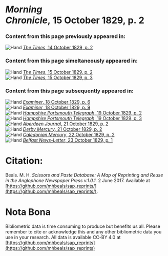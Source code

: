 # *Morning Chronicle*, 15 October 1829, p. 2  
  
### Content from this page previously appeared in:  
![Hand](http://scissorsandpaste.net/wp-content/uploads/2017/06/smallhandpointer.png) [*The Times*, 14 October 1829, p. 2](https://mhbeals.github.io/sap_html/The-Times/The-Times-14-October-1829-p-2)  
  
### Content from this page simeltaneously appeared in:  
![Hand](http://scissorsandpaste.net/wp-content/uploads/2017/06/smallhandpointer.png) [*The Times*, 15 October 1829, p. 2](https://mhbeals.github.io/sap_html/The-Times/The-Times-15-October-1829-p-2)  
![Hand](http://scissorsandpaste.net/wp-content/uploads/2017/06/smallhandpointer.png) [*The Times*, 15 October 1829, p. 3](https://mhbeals.github.io/sap_html/The-Times/The-Times-15-October-1829-p-3)  
  
### Content from this page subsequently appeared in:  
![Hand](http://scissorsandpaste.net/wp-content/uploads/2017/06/smallhandpointer.png) [*Examiner*, 18 October 1829, p. 6](https://mhbeals.github.io/sap_html/Examiner/Examiner-18-October-1829-p-6)  
![Hand](http://scissorsandpaste.net/wp-content/uploads/2017/06/smallhandpointer.png) [*Examiner*, 18 October 1829, p. 9](https://mhbeals.github.io/sap_html/Examiner/Examiner-18-October-1829-p-9)  
![Hand](http://scissorsandpaste.net/wp-content/uploads/2017/06/smallhandpointer.png) [*Hampshire Portsmouth Telegraph*, 19 October 1829, p. 2](https://mhbeals.github.io/sap_html/Hampshire-Portsmouth-Telegraph/Hampshire-Portsmouth-Telegraph-19-October-1829-p-2)  
![Hand](http://scissorsandpaste.net/wp-content/uploads/2017/06/smallhandpointer.png) [*Hampshire Portsmouth Telegraph*, 19 October 1829, p. 3](https://mhbeals.github.io/sap_html/Hampshire-Portsmouth-Telegraph/Hampshire-Portsmouth-Telegraph-19-October-1829-p-3)  
![Hand](http://scissorsandpaste.net/wp-content/uploads/2017/06/smallhandpointer.png) [*Aberdeen Journal*, 21 October 1829, p. 2](https://mhbeals.github.io/sap_html/Aberdeen-Journal/Aberdeen-Journal-21-October-1829-p-2)  
![Hand](http://scissorsandpaste.net/wp-content/uploads/2017/06/smallhandpointer.png) [*Derby Mercury*, 21 October 1829, p. 2](https://mhbeals.github.io/sap_html/Derby-Mercury/Derby-Mercury-21-October-1829-p-2)  
![Hand](http://scissorsandpaste.net/wp-content/uploads/2017/06/smallhandpointer.png) [*Caledonian Mercury*, 22 October 1829, p. 2](https://mhbeals.github.io/sap_html/Caledonian-Mercury/Caledonian-Mercury-22-October-1829-p-2)  
![Hand](http://scissorsandpaste.net/wp-content/uploads/2017/06/smallhandpointer.png) [*Belfast News-Letter*, 23 October 1829, p. 1](https://mhbeals.github.io/sap_html/Belfast-News-Letter/Belfast-News-Letter-23-October-1829-p-1)  


# Citation: 

Beals. M. H. *Scissors and Paste Database: A Map of Reprinting and Reuse in the Anglophone Newspaper Press v.1.0.1.* 2 June 2017. Available at [https://github.com/mhbeals/sap_reprints/](https://github.com/mhbeals/sap_reprints/). 

# Nota Bona

Bibliometric data is time consuming to produce but benefits us all. Please remember to cite or acknowledge this and any other bibliometric data you use in your research. All data is available CC-BY 4.0 at [https://github.com/mhbeals/sap_reprints](https://github.com/mhbeals/sap_reprints)